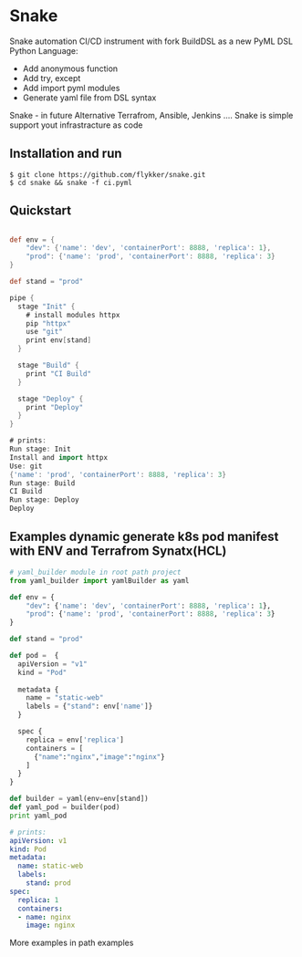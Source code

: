 # Snake

Snake automation CI/CD instrument with fork BuildDSL as a new PyML DSL Python Language:

* Add anonymous function
* Add try, except
* Add import pyml modules
* Generate yaml file from DSL syntax


Snake - in future Alternative Terrafrom, Ansible, Jenkins ....
Snake is simple support yout infrastracture as code

## Installation and run

    $ git clone https://github.com/flykker/snake.git
    $ cd snake && snake -f ci.pyml

## Quickstart

```groovy

def env = {
    "dev": {'name': 'dev', 'containerPort': 8888, 'replica': 1},
    "prod": {'name': 'prod', 'containerPort': 8888, 'replica': 3}
}

def stand = "prod"

pipe {
  stage "Init" {
    # install modules httpx
    pip "httpx"
    use "git"
    print env[stand]
  }

  stage "Build" {
    print "CI Build"
  }

  stage "Deploy" {
    print "Deploy"
  }
}

# prints:
Run stage: Init
Install and import httpx
Use: git
{'name': 'prod', 'containerPort': 8888, 'replica': 3}
Run stage: Build
CI Build
Run stage: Deploy
Deploy
```

## Examples dynamic generate k8s pod manifest with ENV and Terrafrom Synatx(HCL)


```py
# yaml_builder module in root path project
from yaml_builder import yamlBuilder as yaml

def env = {
    "dev": {'name': 'dev', 'containerPort': 8888, 'replica': 1},
    "prod": {'name': 'prod', 'containerPort': 8888, 'replica': 3}
}

def stand = "prod"

def pod =  {
  apiVersion = "v1"
  kind = "Pod"
  
  metadata {
    name = "static-web"
    labels = {"stand": env['name']}
  }

  spec {
    replica = env['replica']
    containers = [
      {"name":"nginx","image":"nginx"}
    ]
  }
}

def builder = yaml(env=env[stand])
def yaml_pod = builder(pod)
print yaml_pod
```
```yaml
# prints:
apiVersion: v1
kind: Pod
metadata:
  name: static-web
  labels:
    stand: prod
spec:
  replica: 1
  containers:
  - name: nginx
    image: nginx

```

More examples in path examples

